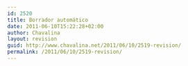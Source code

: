 ```yaml
---
id: 2520
title: Borrador automático
date: 2011-06-10T15:22:28+02:00
author: Chavalina
layout: revision
guid: http://www.chavalina.net/2011/06/10/2519-revision/
permalink: /2011/06/10/2519-revision/
---
```

